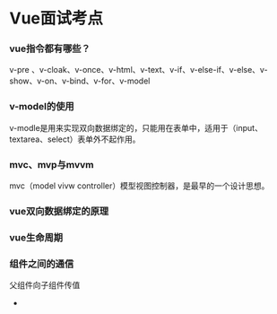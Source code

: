 # Vue面试考点

### vue指令都有哪些？

v-pre 、v-cloak、v-once、v-html、v-text、v-if、v-else-if、v-else、v-show、v-on、v-bind、v-for、v-model

### v-model的使用

v-modle是用来实现双向数据绑定的，只能用在表单中，适用于（input、textarea、select）表单外不起作用。

### mvc、mvp与mvvm

mvc（model vivw controller）模型视图控制器，是最早的一个设计思想。

### vue双向数据绑定的原理

### vue生命周期

### 组件之间的通信

父组件向子组件传值

- 